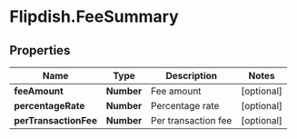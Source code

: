 # Flipdish.FeeSummary

## Properties
Name | Type | Description | Notes
------------ | ------------- | ------------- | -------------
**feeAmount** | **Number** | Fee amount | [optional] 
**percentageRate** | **Number** | Percentage rate | [optional] 
**perTransactionFee** | **Number** | Per transaction fee | [optional] 


